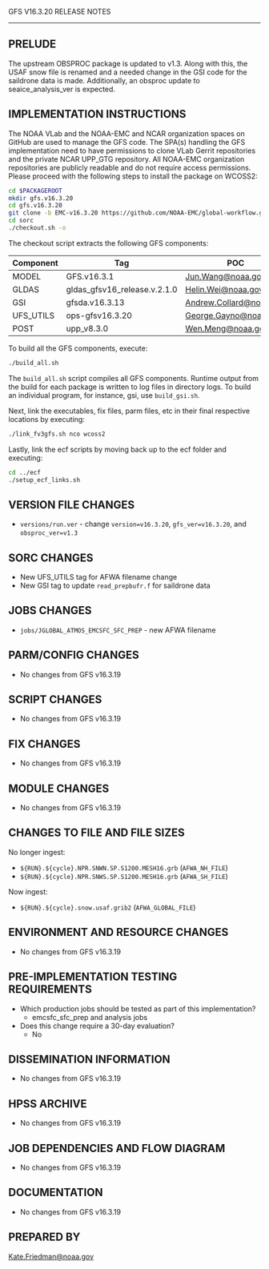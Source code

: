 GFS V16.3.20 RELEASE NOTES

-------
PRELUDE
-------

The upstream OBSPROC package is updated to v1.3. Along with this, the USAF snow file is renamed and a needed change in the GSI code for the saildrone data is made. Additionally, an obsproc update to seaice_analysis_ver is expected.

IMPLEMENTATION INSTRUCTIONS
---------------------------

The NOAA VLab and the NOAA-EMC and NCAR organization spaces on GitHub are used to manage the GFS code.  The SPA(s) handling the GFS implementation need to have permissions to clone VLab Gerrit repositories and the private NCAR UPP_GTG repository.  All NOAA-EMC organization repositories are publicly readable and do not require access permissions.  Please proceed with the following steps to install the package on WCOSS2:

```bash
cd $PACKAGEROOT
mkdir gfs.v16.3.20
cd gfs.v16.3.20
git clone -b EMC-v16.3.20 https://github.com/NOAA-EMC/global-workflow.git .
cd sorc
./checkout.sh -o
```

The checkout script extracts the following GFS components:

| Component | Tag         | POC               |
| --------- | ----------- | ----------------- |
| MODEL     | GFS.v16.3.1   | Jun.Wang@noaa.gov |
| GLDAS     | gldas_gfsv16_release.v.2.1.0 | Helin.Wei@noaa.gov |
| GSI       | gfsda.v16.3.13 | Andrew.Collard@noaa.gov |
| UFS_UTILS | ops-gfsv16.3.20 | George.Gayno@noaa.gov |
| POST      | upp_v8.3.0 | Wen.Meng@noaa.gov |

To build all the GFS components, execute:
```bash
./build_all.sh
```
The `build_all.sh` script compiles all GFS components. Runtime output from the build for each package is written to log files in directory logs. To build an individual program, for instance, gsi, use `build_gsi.sh`.

Next, link the executables, fix files, parm files, etc in their final respective locations by executing:
```bash
./link_fv3gfs.sh nco wcoss2
```

Lastly, link the ecf scripts by moving back up to the ecf folder and executing:
```bash
cd ../ecf
./setup_ecf_links.sh
```
VERSION FILE CHANGES
--------------------

* `versions/run.ver` - change `version=v16.3.20`, `gfs_ver=v16.3.20`, and `obsproc_ver=v1.3`

SORC CHANGES
------------

* New UFS_UTILS tag for AFWA filename change
* New GSI tag to update `read_prepbufr.f` for saildrone data

JOBS CHANGES
------------

* `jobs/JGLOBAL_ATMOS_EMCSFC_SFC_PREP` - new AFWA filename

PARM/CONFIG CHANGES
-------------------

* No changes from GFS v16.3.19

SCRIPT CHANGES
--------------

* No changes from GFS v16.3.19

FIX CHANGES
-----------

* No changes from GFS v16.3.19

MODULE CHANGES
--------------

* No changes from GFS v16.3.19

CHANGES TO FILE AND FILE SIZES
------------------------------

No longer ingest:
* `${RUN}.${cycle}.NPR.SNWN.SP.S1200.MESH16.grb` (`AFWA_NH_FILE`)
* `${RUN}.${cycle}.NPR.SNWS.SP.S1200.MESH16.grb` (`AFWA_SH_FILE`)

Now ingest:
* `${RUN}.${cycle}.snow.usaf.grib2` (`AFWA_GLOBAL_FILE`)

ENVIRONMENT AND RESOURCE CHANGES
--------------------------------

* No changes from GFS v16.3.19

PRE-IMPLEMENTATION TESTING REQUIREMENTS
---------------------------------------

* Which production jobs should be tested as part of this implementation?
  * emcsfc_sfc_prep and analysis jobs
* Does this change require a 30-day evaluation?
  * No

DISSEMINATION INFORMATION
-------------------------

* No changes from GFS v16.3.19

HPSS ARCHIVE
------------

* No changes from GFS v16.3.19

JOB DEPENDENCIES AND FLOW DIAGRAM
---------------------------------

* No changes from GFS v16.3.19

DOCUMENTATION
-------------

* No changes from GFS v16.3.19

PREPARED BY
-----------
Kate.Friedman@noaa.gov
